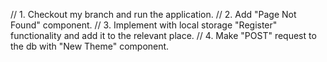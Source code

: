 // 1. Checkout my branch and run the application.
// 2. Add "Page Not Found" component.
// 3. Implement with local storage "Register" functionality and add it to the relevant place.
// 4. Make "POST" request to the db with "New Theme" component.